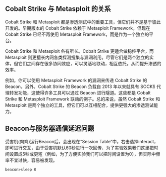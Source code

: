 ## Cobalt Strike 与 Metasploit 的关系

Cobalt Strike 和 Metasploit 都是渗透测试中的重要工具，但它们并不是基于彼此开发的。早期版本的 Cobalt Strike 依赖于 Metasploit Framework，但现在 Cobalt Strike 已经不再使用 Metasploit Framework，而是作为一个独立的平台。

Cobalt Strike 和 Metasploit 各有所长。Cobalt Strike 更适合做稳控平台，而 Metasploit 则更擅长内网各类探测搜集与漏洞利用。尽管它们是两个独立的实体，但它们之间存在很多协同效应，可以灵活地联动，相互依托，从而提升渗透的效率。

例如，你可以使用 Metasploit Framework 的漏洞来传递 Cobalt Strike 的 Beacon。另外，Cobalt Strike 的 Beacon 负载自 2013 年以来就具有 SOCKS 代理转发功能，这使得许多工具可以通过 Beacon 进行隧道。这些都是 Cobalt Strike 和 Metasploit Framework 联动的例子。总的来说，虽然 Cobalt Strike 和 Metasploit 是两个独立的工具，但它们可以互相配合，提供更强大的渗透测试能力。


## Beacon与服务器通信延迟问题

受害机(肉鸡)运行Beacon后，会出现在“Session Table”中，右击选择interact，即可进行交互，由于受害机默认60秒进行一次回传，为了实验效果我们这里把时间设置成5秒或更短（例如，为了方便实验我们可以把时间设置为0），但实际中频率不宜过快，容易被发现。

```
beacon>sleep 0
```